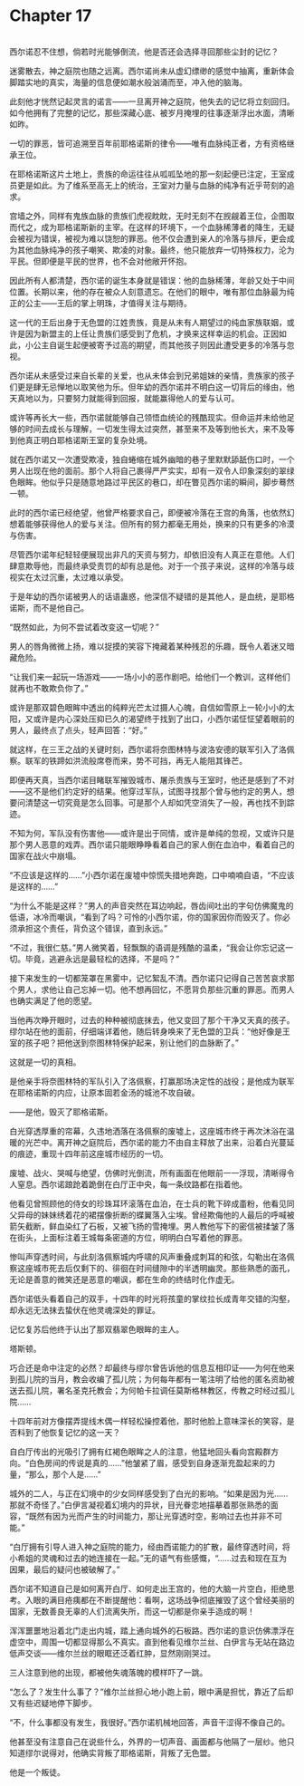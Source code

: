# Chapter 17

<br>
西尔诺忍不住想，倘若时光能够倒流，他是否还会选择寻回那些尘封的记忆？

迷雾散去，神之庭院也随之远离。西尔诺尚未从虚幻缥缈的感觉中抽离，重新体会脚踏实地的真实，海量的信息便如潮水般汹涌而至，冲入他的脑海。

此刻他才恍然记起灵言的诺言——一旦离开神之庭院，他失去的记忆将立刻回归。如今他拥有了完整的记忆，那些深藏心底、被岁月掩埋的往事逐渐浮出水面，清晰如昨。

一切的罪恶，皆可追溯至百年前耶格诺斯的律令——唯有血脉纯正者，方有资格继承王位。

在耶格诺斯这片土地上，贵族的命运往往从呱呱坠地的那一刻起便已注定，王室成员更是如此。为了维系至高无上的统治，王室对力量与血脉的纯净有近乎苛刻的追求。

宫墙之外，同样有鬼族血脉的贵族们虎视眈眈，无时无刻不在觊觎着王位，企图取而代之，成为耶格诺斯新的主宰。在这样的环境下，一个血脉稀薄者的降生，无疑会被视为错误，被视为难以饶恕的罪恶。他不仅会遭到亲人的冷落与排斥，更会成为其他血脉纯净的孩子嘲笑、欺凌的对象。最终，他只能放弃一切特殊权力，沦为平民。但即便是平民的世界，也不会对他敞开怀抱。

因此所有人都清楚，西尔诺的诞生本身就是错误：他的血脉稀薄，年龄又处于中间位置。长期以来，他的存在被众人刻意遗忘。在他们的眼中，唯有那位血脉最为纯正的公主——王后的掌上明珠，才值得关注与期待。

这一代的王后出身于无色盟的江姓贵族，竟是从未有人期望过的纯血家族联姻，或许是因为新盟主的上任让贵族们感受到了危机，才换来这样幸运的机会。正因如此，小公主自诞生起便被寄予过高的期望，而其他孩子则因此遭受更多的冷落与忽视。

西尔诺从未感受过来自长辈的关爱，也从未体会到兄弟姐妹的亲情，贵族家的孩子们更是肆无忌惮地以取笑他为乐。但年幼的西尔诺并不明白这一切背后的缘由，他天真地以为，只要努力就能得到回报，就能赢得他人的爱与认可。

或许等再长大一些，西尔诺就能够自己领悟血统论的残酷现实。但命运并未给他足够的时间去成长与理解，一切发生得太过突然，甚至来不及等到他长大，来不及等到他真正明白耶格诺斯王室的复杂处境。

就在西尔诺又一次遭受欺凌，独自蜷缩在城外幽暗的巷子里默默舔舐伤口时，一个男人出现在他的面前。那个人将自己裹得严严实实，却有一双令人印象深刻的翠绿色眼眸。他似乎只是随意地路过平民区的巷口，却在瞥见西尔诺的瞬间，脚步蓦然一顿。

此时的西尔诺已经绝望，他曾严格要求自己，即便被冷落在王宫的角落，也依然幻想着能够获得他人的爱与关注。但所有的努力都毫无用处，换来的只有更多的冷漠与伤害。

尽管西尔诺年纪轻轻便展现出非凡的天资与努力，却依旧没有人真正在意他。人们肆意欺辱他，而最终承受责罚的却有总是他。对于一个孩子来说，这样的冷落与歧视实在太过沉重，太过难以承受。

于是年幼的西尔诺被男人的话语蛊惑，他深信不疑错的是其他人，是血统，是耶格诺斯，而不是他自己。

“既然如此，为何不尝试着改变这一切呢？”

男人的唇角微微上扬，难以捉摸的笑容下掩藏着某种残忍的乐趣，既令人着迷又暗藏危险。

“让我们来一起玩一场游戏——一场小小的恶作剧吧。给他们一个教训，这样他们就再也不敢欺负你了。”

或许是那双碧色眼眸中透出的纯粹光芒太过摄人心魄，自信如雪原上一轮小小的太阳，又或许是内心深处压抑已久的渴望终于找到了出口，小西尔诺怔怔望着眼前的男人，最终点了点头，轻声回答：“好。”

就这样，在三王之战的关键时刻，西尔诺将奈图林特与波洛安德的联军引入了洛佩察。联军的铁蹄如洪流般席卷而来，势不可挡，再无人能阻其锋芒。

即便再天真，当西尔诺目睹联军摧毁城市、屠杀贵族与王室时，他还是感到了不对——这不是他们约定好的结果。他穿过军队，试图寻找那个曾与他约定的男人，想要问清楚这一切究竟是怎么回事。可是那个人却如凭空消失了一般，再也找不到踪迹。

不知为何，军队没有伤害他——或许是出于同情，或许是单纯的忽视，又或许只是那个男人恶意的戏弄。西尔诺只能眼睁睁看着自己的家人倒在血泊中，看着自己的国家在战火中崩塌。

“不应该是这样的……”小西尔诺在废墟中惊慌失措地奔跑，口中喃喃自语，“不应该是这样的……”

“为什么不能是这样？”男人的声音突然在耳边响起，唇齿间吐出的字句仿佛魔鬼的低语，冰冷而嘲讽，“看到了吗？可怜的小西尔诺，你的国家因你而毁灭了。你必须承担这个责任，背负这个错误，直到永远。”

“不过，我很仁慈。”男人微笑着，轻飘飘的语调是残酷的温柔，“我会让你忘记这一切。毕竟，逃避永远是最轻松的选择，不是吗？”

接下来发生的一切都笼罩在黑雾中，记忆絮乱不清。西尔诺只记得自己苦苦哀求那个男人，求他让自己忘掉一切。他不想再回忆，不愿背负那些沉重的罪恶。而男人也确实满足了他的愿望。

当他再次睁开眼时，过去的种种被彻底抹去，他又变回了那个干净又天真的孩子。缪尔站在他的面前，仔细端详着他，随后转身唤来了无色盟的卫兵：“他好像是王室的孩子吧？把他送到奈图林特保护起来，别让他们的血脉断了。”

这就是一切的真相。

是他亲手将奈图林特的军队引入了洛佩察，打赢那场决定性的战役；是他成为联军在耶格诺斯的内应，让原本固若金汤的城池不攻自破。

——是他，毁灭了耶格诺斯。

白光穿透厚重的帘幕，久违地洒落在洛佩察的废墟上，这座城市终于再次沐浴在温暖的光芒中。离开神之庭院后，西尔诺的能力不由自主释放了出来，沿着白光蔓延的痕迹，重现十四年前这座城市经历的一切。

废墟、战火、哭喊与绝望，仿佛时光倒流，所有画面在他眼前一一浮现，清晰得令人窒息。西尔诺踉跄着跪倒在白厅正中央，每一条纹路都在指着他。

他看见曾照顾他的侍女的珍珠耳环滚落在血泊，在士兵的靴下碎成齑粉，他看见同父异母的妹妹绣着花的裙摆像折断的蝶翼落入尘埃。曾经欺侮他的人最后的呼喊被箭矢截断，鲜血染红了石板，又被飞扬的雪掩埋。男人教他写下的密信被揉皱了落在街头，上面标注着王城每条密道的方位，明明白白写着他的罪恶。

惨叫声穿透时间，与此刻洛佩察城内呼啸的风声重叠成刺耳的和弦，勾勒出在洛佩察这座城市死去后仅剩下的、徘徊在时间缝隙中的半透明幽灵。那些熟悉的面孔，无论是善意的微笑还是恶意的嘲讽，都在生命的终结时化作虚无。

西尔诺低头看着自己的双手，十四年的时光将孩童的掌纹拉长成青年交错的沟壑，却永远无法抹去蛰伏在他灵魂深处的罪证。

记忆复苏后他终于认出了那双翡翠色眼眸的主人。

塔斯顿。

巧合还是命中注定的必然？却最终与缪尔曾告诉他的信息互相印证——为何在他来到孤儿院的当月，教会收编了孤儿院；为何每年都有一笔注明了给他的匿名资助被送去孤儿院，署名圣克托教会；为何帕卡拉调任莫斯格林教区，传教之时经过孤儿院……

十四年前对方像摆弄提线木偶一样轻松操控着他，那时他脸上意味深长的笑容，是否料到了他恢复记忆的这一天？

自白厅传出的光吸引了拥有红褐色眼眸之人的注意，他猛地回头看向宫殿群方向。“白色房间的传说是真的……”他皱紧了眉，感受到自身逐渐充盈起来的力量，“那么，那个人是……”

城外的二人，与正在幻境中的少女同样感受到了白光的影响。“如果是因为光……那就不奇怪了。”白伊言凝视着幻境内的异状，目光眷恋地描摹着那张熟悉的面容，“既然有因为光而产生的时间能力，那让光穿透时空，影响过去也并非不可能。”

“白厅拥有引导人进入神之庭院的能力，经由西诺能力的扩散，最终穿透时间，将小希姐的灵魂和过去的她连接在一起。”无的语气有些感慨，“……过去和现在互为因果，最后的疑问也被破解了。”

西尔诺不知道自己是如何离开白厅、如何走出王宫的，他的大脑一片空白，拒绝思考。入眼的满目疮痍都在不断提醒他：看啊，这场战争彻底摧毁了这个曾经美丽的国家，无数善良无辜的人们流离失所，而这一切都是你亲手造成的啊！

浑浑噩噩地沿着北门走出内城，踏上通向城外的石板路。西尔诺的意识仿佛漂浮在虚空中，周围一切都显得那么不真实。直到他看见维尔兰丝、白伊言与无站在路边低声交谈——维尔兰丝的眼眶还泛着红肿，显然刚刚哭过。

三人注意到他的出现，都被他失魂落魄的模样吓了一跳。

“怎么了？发生什么事了？”维尔兰丝担心地小跑上前，眼中满是担忧，靠近了后却又有些迟疑地停下脚步。

“不，什么事都没有发生，我很好。”西尔诺机械地回答，声音干涩得不像自己的。

他甚至没有注意自己在说些什么，外界的一切声音、画面都与他隔了一层纱。他只知道缪尔说得对，他确实背叛了耶格诺斯，背叛了无色盟。

他是一个叛徒。
